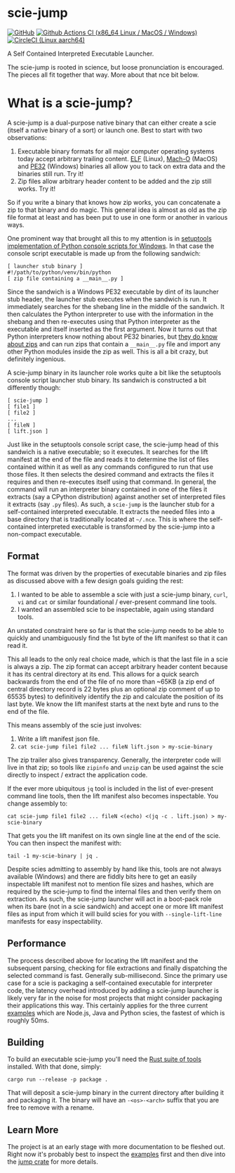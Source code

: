 # scie-jump

[![GitHub](https://img.shields.io/github/license/a-scie/jump)](LICENSE)
[![Github Actions CI (x86_64 Linux / MacOS / Windows)](https://github.com/a-scie/jump/actions/workflows/ci.yml/badge.svg)](https://github.com/a-scie/jump/actions/workflows/ci.yml)
[![CircleCI (Linux aarch64)](https://circleci.com/gh/a-scie/jump.svg?style=svg)](https://circleci.com/gh/a-scie/jump)

A Self Contained Interpreted Executable Launcher.

The scie-jump is rooted in science, but loose pronunciation is encouraged. The pieces all fit
together that way. More about that nce bit below.

# What is a scie-jump?

A scie-jump is a dual-purpose native binary that can either create a scie (itself a native binary of
a sort) or launch one. Best to start with two observations:

1. Executable binary formats for all major computer operating systems today accept arbitrary 
   trailing content. [ELF](https://en.wikipedia.org/wiki/Executable_and_Linkable_Format) (Linux), 
   [Mach-O](https://en.wikipedia.org/wiki/Mach-O) (MacOS) and [PE32](
   https://en.wikipedia.org/wiki/Portable_Executable) (Windows) binaries all allow you to tack
   on extra data and the binaries still run. Try it!
2. Zip files allow arbitrary header content to be added and the zip still works. Try it!

So if you write a binary that knows how zip works, you can concatenate a zip to that binary and do
magic. This general idea is almost as old as the zip file format at least and has been put to use
in one form or another in various ways.

One prominent way that brought all this to my attention is in [setuptools implementation of Python
console scripts for Windows](https://github.com/pypa/setuptools/blob/main/launcher.c). In that case
the console script executable is made up from the following sandwich:

```
[ launcher stub binary ]
#!/path/to/python/venv/bin/python
[ zip file containing a __main__.py ]
```

Since the sandwich is a Windows PE32 executable by dint of its launcher stub header, the launcher
stub executes when the sandwich is run. It immediately searches for the shebang line in the middle
of the sandwich. It then calculates the Python interpreter to use with the information in the
shebang and then re-executes using that Python interpreter as the executable and itself inserted as
the first argument. Now it turns out that Python interpreters know nothing about PE32 binaries, but
[they do know about zips](
https://docs.python.org/3/library/zipapp.html#the-python-zip-application-archive-format) and can run
zips that contain a `__main__.py` file and import any other Python modules inside the zip as well.
This is all a bit crazy, but definitely ingenious.

A scie-jump binary in its launcher role works quite a bit like the setuptools console script
launcher stub binary. Its sandwich is constructed a bit differently though:

```
[ scie-jump ]
[ file1 ]
[ file2 ]
...
[ fileN ]
[ lift.json ]
```

Just like in the setuptools console script case, the scie-jump head of this sandwich is a native
executable; so it executes. It searches for the lift manifest at the end of the file and reads it
to determine the list of files contained within it as well as any commands configured to run that
use those files. It then selects the desired command and extracts the files it requires and then
re-executes itself using that command. In general, the command will run an interpreter binary
contained in one of the files it extracts (say a CPython distribution) against another set of
interpreted files it extracts (say `.py` files). As such, a `scie-jump` is the launcher stub for a
self-contained interpreted executable. It extracts the needed files into a base directory that is
traditionally located at `~/.nce`. This is where the self-contained interpreted executable is
transformed by the scie-jump into a non-compact executable.

## Format

The format was driven by the properties of executable binaries and zip files as discussed above with
a few design goals guiding the rest:

1. I wanted to be able to assemble a scie with just a scie-jump binary, `curl`, `vi` and `cat` or
   similar foundational / ever-present command line tools.
2. I wanted an assembled scie to be inspectable, again using standard tools.

An unstated constraint here so far is that the scie-jump needs to be able to quickly and
unambiguously find the 1st byte of the lift manifest so that it can read it.

This all leads to the only real choice made, which is that the last file in a scie is always a zip.
The zip format can accept arbitrary header content because it has its central directory at its end.
This allows for a quick search backwards from the end of the file of no more than ~65KB (a zip end
of central directory record is 22 bytes plus an optional zip comment of up to 65535 bytes) to
definitively identify the zip and calculate the position of its last byte. We know the lift manifest
starts at the next byte and runs to the end of the file.

This means assembly of the scie just involves:

1. Write a lift manifest json file.
2. `cat scie-jump file1 file2 ... fileN lift.json > my-scie-binary`

The zip trailer also gives transparency. Generally, the interpreter code will live in that zip; so
tools like `zipinfo` and `unzip` can be used against the scie directly to inspect / extract the
application code.

If the ever more ubiquitous `jq` tool is included in the list of ever-present command line tools,
then the lift manifest also becomes inspectable. You change assembly to:
```
cat scie-jump file1 file2 ... fileN <(echo) <(jq -c . lift.json) > my-scie-binary
```

That gets you the lift manifest on its own single line at the end of the scie. You can then inspect
the manifest with:
```
tail -1 my-scie-binary | jq .
```

Despite scies admitting to assembly by hand like this, tools are not always available (Windows) and
there are fiddly bits here to get an easily inspectable lift manifest not to mention file sizes and
hashes, which are required by the scie-jump to find the internal files and then verify them on
extraction. As such, the scie-jump launcher will act in a boot-pack role when its bare (not in a
scie sandwich) and accept one or more lift manifest files as input from which it will build scies
for you with `--single-lift-line` manifests for easy inspectability.

## Performance

The process described above for locating the lift manifest and the subsequent parsing, checking for
file extractions and finally dispatching the selected command is fast. Generally sub-millisecond.
Since the primary use case for a scie is packaging a self-contained executable for interpreter code,
the latency overhead introduced by adding a scie-jump launcher is likely very far in the noise for
most projects that might consider packaging their applications this way. This certainly applies for
the three current [examples](examples) which are Node.js, Java and Python scies, the fastest of
which is roughly 50ms.

## Building

To build an executable scie-jump you'll need the [Rust suite of tools](https://rustup.rs/) 
installed. With that done, simply:
```
cargo run --release -p package .
```

That will deposit a scie-jump binary in the current directory after building it and packaging it.
The binary will have an `-<os>-<arch>` suffix that you are free to remove with a rename.

## Learn More

The project is at an early stage with more documentation to be fleshed out. Right now it's probably
best to inspect the [examples](examples/README.md) first and then dive into the [jump crate](
jump/README.md) for more details.